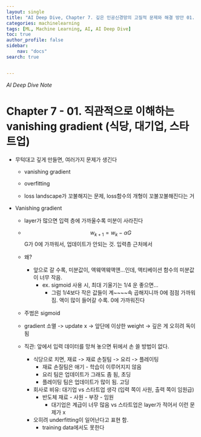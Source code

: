 ```yaml
---
layout: single
title: "AI Deep Dive, Chapter 7. 깊은 인공신경망의 고질적 문제와 해결 방안 01. 직관적으로 이해하는 vanishing gradient (식당, 대기업, 스타트업)"
categories: machinelearning
tags: [ML, Machine Learning, AI, AI Deep Dive]
toc: true
author_profile: false
sidebar:
    nav: "docs"
search: true


---
```


*AI Deep Dive Note*



# Chapter 7 - 01. 직관적으로 이해하는 vanishing gradient (식당, 대기업, 스타트업)

- 무턱대고 깊게 만들면, 여러가지 문제가 생긴다

  - vanishing gradient

  - overfitting

  - loss landscape가 꼬불해지는 문제, loss함수의 개형이 꼬불꼬불해진다는 거

- Vanishing gradient

  - layer가 많으면 입력 층에 가까울수록 미분이 사라진다

  - $$ w_{k+1} = w_k - \alpha G $$ G가 0에 가까워서, 업데이트가 안되는 것. 입력층 근처에서

  - 왜?
    - 앞으로 갈 수록, 미분값이, 액웨액웨액앤...인데, 액티베이션 함수의 미분값이 너무 작음. 
      - ex. sigmoid 사용 시, 최대 기울기는 1/4 운 좋으면...
        - 그럼 1/4보다 작은 값들이 계~~~~속 곱해지니까 0에 점점 가까워짐. 액이 많이 들어갈 수록. 0에 가까워진다

  - 주범은 sigmoid
  - gradient 소멸 -> update x -> 앞단에 이상한 weight -> 깊은 게 오히려 독이 됨
  - 직관: 앞에서 입력 데이터를 망쳐 놓으면 뒤에서 손 쓸 방법이 없다.
    - 식당으로 치면, 재료 -> 재료 손질팀 -> 요리 -> 플레이팅
      - 재료 손질팀은 애기 - 학습이 이루어지지 않음
      - 요리 팀은 업데이트가 그래도 좀 됨, 초딩
      - 플레이팅 팀은 업데이트가 많이 됨. 고딩
    - 회사로 비유: 대기업 vs 스타트업 생각 (입력 쪽이 사원, 출력 쪽이 임원급)
      - 반도체 재료 - 사원 - 부장 - 임원
        - 대기업은 계급이 너무 많음 vs 스타트업은 layer가 적어서 이런 문제가 x
    - 오히려 underfitting이 일어난다고 표현 함. 
      - training data에서도 못한다

  
